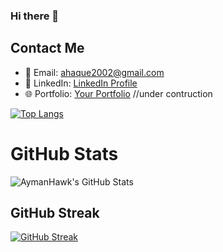 ### Hi there 👋

## Contact Me 
- 📧 Email: ahaque2002@gmail.com
- 💼 LinkedIn: [LinkedIn Profile](https://www.linkedin.com/in/AymanHawk/)
- 🌐 Portfolio: [Your Portfolio](https://www.aymanhaque.com) //under contruction 

[![Top Langs](https://github-readme-stats.vercel.app/api/top-langs/?username=AymanHawk)](https://github.com/anuraghazra/github-readme-stats)


# GitHub Stats

![AymanHawk's GitHub Stats](https://github-readme-stats.vercel.app/api?username=AymanHawk&show_icons=true&count_private=true)

## GitHub Streak

[![GitHub Streak](https://github-readme-streak-stats.herokuapp.com/?user=AymanHawk)](https://github.com/DenverCoder1/github-readme-streak-stats)




<!--
**AymanHawk/AymanHawk** is a ✨ _special_ ✨ repository because its `README.md` (this file) appears on your GitHub profile.

Here are some ideas to get you started:

- 🔭 I’m currently working on ...
- 🌱 I’m currently learning ...
- 👯 I’m looking to collaborate on ...
- 🤔 I’m looking for help with ...
- 💬 Ask me about ...
- 📫 How to reach me: ...
- 😄 Pronouns: ...
- ⚡ Fun fact: ...


[![Your GitHub stats](https://github-readme-stats.vercel.app/api?username=AymanHawk)](https://github.com/anuraghazra/github-readme-stats)


-->
